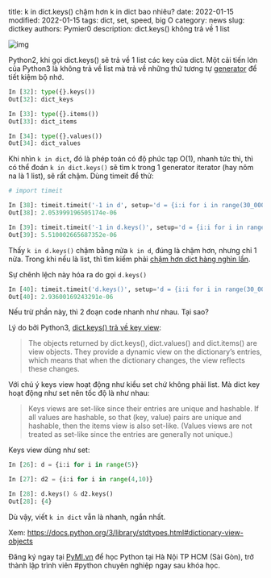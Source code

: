 title: k in dict.keys() chậm hơn k in dict bao nhiêu?
date: 2022-01-15
modified: 2022-01-15
tags: dict, set, speed, big O
category: news
slug: dictkey
authors: Pymier0
description: dict.keys() không trả về 1 list

![img](https://images.unsplash.com/photo-1517331237869-8c4ed7fadcb4?crop=entropy&cs=tinysrgb&fit=max&fm=jpg&ixid=MnwyMzI1MzN8MHwxfHJhbmRvbXx8fHx8fHx8fDE2NDIyMjQ5ODg&ixlib=rb-1.2.1&q=80&w=600)

Python2, khi gọi dict.keys() sẽ trả về 1 list các key của dict. Một cải tiến
lớn của Python3 là không trả về list mà trả về những thứ tương tự
[generator](https://pp.pymi.vn/article/tuple_comps/) để tiết kiệm bộ nhớ.

```py
In [32]: type({}.keys())
Out[32]: dict_keys

In [33]: type({}.items())
Out[33]: dict_items

In [34]: type({}.values())
Out[34]: dict_values
```

Khi nhìn `k in dict`, đó là phép toán có độ phức tạp O(1), nhanh tức thì, thì
có thể đoán `k in dict.keys()` sẽ tìm k trong 1 generator iterator (hay nôm na
là 1 list), sẽ rất chậm. Dùng timeit để thử:

```py
# import timeit

In [38]: timeit.timeit('-1 in d', setup='d = {i:i for i in range(30_000_000)}', number=1)
Out[38]: 2.053999196505174e-06

In [39]: timeit.timeit('-1 in d.keys()', setup='d = {i:i for i in range(30_000_000)}', number=1)
Out[39]: 5.510002665687352e-06
```

Thấy `k in d.keys()` chậm bằng nửa `k in d`, đúng là chậm hơn, nhưng chỉ 1 nửa.
Trong khi nếu là list, thì tìm kiếm phải [chậm hơn dict hàng nghìn
lần](https://n.pymi.vn/dictvslist.html).

Sự chênh lệch này hóa ra do gọi `d.keys()`

```py
In [40]: timeit.timeit('d.keys()', setup='d = {i:i for i in range(30_000_000)}', number=1)
Out[40]: 2.93600169243291e-06
```

Nếu trừ phần này, thì 2 đoạn code nhanh như nhau. Tại sao?

Lý do bởi Python3, [dict.keys() trả về key view](https://docs.python.org/3/library/stdtypes.html#dictionary-view-objects):
> The objects returned by dict.keys(), dict.values() and dict.items() are view objects. They provide a dynamic view on the dictionary’s entries, which means that when the dictionary changes, the view reflects these changes.

Với chú ý keys view hoạt động như kiểu set chứ không phải list. Mà dict key hoạt động như set nên tốc độ là như nhau:

> Keys views are set-like since their entries are unique and hashable. If all values are hashable, so that (key, value) pairs are unique and hashable, then the items view is also set-like. (Values views are not treated as set-like since the entries are generally not unique.)

Keys view dùng như set:

```py
In [26]: d = {i:i for i in range(5)}

In [27]: d2 = {i:i for i in range(4,10)}

In [28]: d.keys() & d2.keys()
Out[28]: {4}
```

Dù vậy, viết `k in dict` vẫn là nhanh, ngắn nhất.

Xem: https://docs.python.org/3/library/stdtypes.html#dictionary-view-objects

Đăng ký ngay tại [PyMI.vn](https://pymi.vn) để học Python tại Hà Nội TP HCM (Sài Gòn),
trở thành lập trình viên #python chuyên nghiệp ngay sau khóa học.
